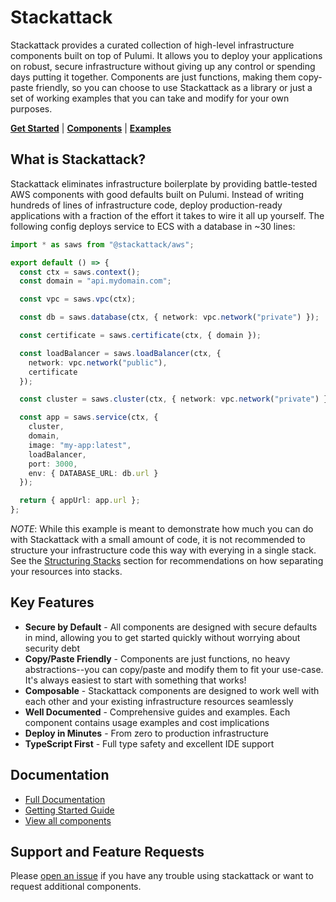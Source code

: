 # Stackattack

Stackattack provides a curated collection of high-level infrastructure components built on top of Pulumi. It allows you to deploy your applications on robust, secure infrastructure without giving up any control or spending days putting it together. Components are just functions, making them copy-paste friendly, so you can choose to use Stackattack as a library or just a set of working examples that you can take and modify for your own purposes.

**[Get Started](https://stackattack.camfeenstra.com/getting-started/quick-start)** | **[Components](https://stackattack.camfeenstra.com/components)** | **[Examples](https://github.com/cfeenstra67/stackattack/tree/main/examples)**

## What is Stackattack?

Stackattack eliminates infrastructure boilerplate by providing battle-tested AWS components with good defaults built on Pulumi. Instead of writing hundreds of lines of infrastructure code, deploy production-ready applications with a fraction of the effort it takes to wire it all up yourself. The following config deploys service to ECS with a database in ~30 lines:

```typescript
import * as saws from "@stackattack/aws";

export default () => {
  const ctx = saws.context();
  const domain = "api.mydomain.com";

  const vpc = saws.vpc(ctx);

  const db = saws.database(ctx, { network: vpc.network("private") });

  const certificate = saws.certificate(ctx, { domain });

  const loadBalancer = saws.loadBalancer(ctx, {
    network: vpc.network("public"),
    certificate
  });

  const cluster = saws.cluster(ctx, { network: vpc.network("private") });

  const app = saws.service(ctx, {
    cluster,
    domain,
    image: "my-app:latest",
    loadBalancer,
    port: 3000,
    env: { DATABASE_URL: db.url }
  });

  return { appUrl: app.url };
};
```

_NOTE_: While this example is meant to demonstrate how much you can do with Stackattack with a small amount of code, it is not recommended to structure your infrastructure code this way with everying in a single stack. See the [Structuring Stacks](https://stackattack.camfeenstra.com/working-with-pulumi/structuring-stacks/) section for recommendations on how separating your resources into stacks.

## Key Features

- **Secure by Default** - All components are designed with secure defaults in mind, allowing you to get started quickly without worrying about security debt
- **Copy/Paste Friendly** - Components are just functions, no heavy abstractions--you can copy/paste and modify them to fit your use-case. It's always easiest to start with something that works!
- **Composable** - Stackattack components are designed to work well with each other and your existing infrastructure resources seamlessly
- **Well Documented** - Comprehensive guides and examples. Each component contains usage examples and cost implications
- **Deploy in Minutes** - From zero to production infrastructure
- **TypeScript First** - Full type safety and excellent IDE support

## Documentation

- [Full Documentation](https://stackattack.camfeenstra.com)
- [Getting Started Guide](https://stackattack.camfeenstra.com/getting-started/introduction/)
- [View all components](https://stackattack.camfeenstra.com/components/)

## Support and Feature Requests

Please [open an issue](https://github.com/cfeenstra67/stackattack/issues/new) if you have any trouble using stackattack or want to request additional components.
